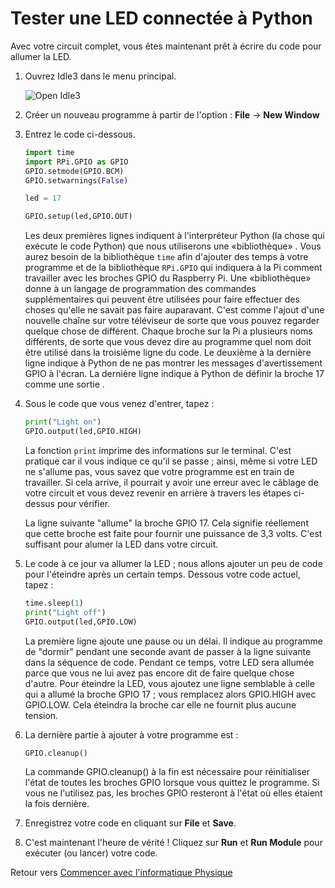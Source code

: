 # Tester une LED connectée à Python

Avec votre circuit complet, vous êtes maintenant prêt à écrire du code pour allumer la LED.

1. Ouvrez Idle3 dans le menu principal.

    ![Open Idle3](images/open_idle.png)

2. Créer un nouveau programme à partir de l'option : **File** -> **New Window**

3. Entrez le code ci-dessous.

    ```python
    import time
    import RPi.GPIO as GPIO
    GPIO.setmode(GPIO.BCM)
    GPIO.setwarnings(False)

    led = 17

    GPIO.setup(led,GPIO.OUT)
    ```
    Les deux premières lignes indiquent à l'interpréteur Python (la chose qui exécute le code Python) que nous utiliserons une «bibliothèque» . Vous aurez besoin de la bibliothèque `time` afin d'ajouter des temps à votre programme et de la bibliothèque `RPi.GPIO` qui indiquera à la Pi comment travailler avec les broches GPIO du Raspberry Pi. Une «bibliothèque» donne à un langage de programmation des commandes supplémentaires qui peuvent être utilisées pour faire effectuer des choses qu'elle ne savait pas faire auparavant. C'est comme l'ajout d'une nouvelle chaîne sur votre téléviseur de sorte que vous pouvez regarder quelque chose de différent. Chaque broche sur la Pi a plusieurs noms différents, de sorte que vous devez dire au programme quel nom doit être utilisé dans la troisième ligne du code. Le deuxième à la dernière ligne indique à Python de ne pas montrer les messages d'avertissement GPIO à l'écran. La dernière ligne indique à Python de définir la broche 17 comme une sortie .


4. Sous le code que vous venez d'entrer, tapez :

    ```python
    print("Light on")
    GPIO.output(led,GPIO.HIGH)
    ```
    La fonction `print` imprime des informations sur le terminal. C'est pratique car il vous indique ce qu'il se passe ; ainsi, même si votre LED ne s'allume pas, vous savez que votre programme est en train de travailler. Si cela arrive, il pourrait y avoir une erreur avec le câblage de votre circuit et vous devez revenir en arrière à travers les étapes ci-dessus pour vérifier.

    La ligne suivante "allume" la broche GPIO 17. Cela signifie réellement  que cette broche est faite pour fournir une puissance de 3,3 volts. C'est suffisant pour alumer la LED dans votre circuit.


5. Le code à ce jour va allumer la LED ; nous allons ajouter un peu de code pour l'éteindre après un certain temps. Dessous votre code actuel, tapez :

    ```python
    time.sleep(1)
    print("Light off")
    GPIO.output(led,GPIO.LOW)
    ```
    La première ligne ajoute une pause ou un délai. Il indique au programme de "dormir" pendant une seconde avant de passer à la ligne suivante dans la séquence de code. Pendant ce temps, votre LED sera allumée parce que vous ne lui avez pas encore dit de faire quelque chose d'autre. Pour éteindre la LED, vous ajoutez une ligne semblable à celle qui a allumé la broche GPIO 17 ; vous remplacez alors GPIO.HIGH avec GPIO.LOW. Cela éteindra la broche car elle ne fournit plus aucune tension.

6. La dernière partie à ajouter à votre programme est :

    ```python
    GPIO.cleanup()
    ```

    La commande GPIO.cleanup() à la fin est nécessaire pour réinitialiser l'état de toutes les broches GPIO lorsque vous quittez le programme. Si vous ne l'utilisez pas, les broches GPIO resteront à l'état où elles étaient la fois dernière.

7.	Enregistrez votre code en cliquant sur **File** et **Save**.

8. C'est maintenant l'heure de vérité ! Cliquez sur **Run** et **Run Module** pour exécuter (ou lancer) votre code.

Retour vers [Commencer avec l'informatique Physique](worksheet.md)
